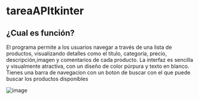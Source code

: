 # tareaAPItkinter


## ¿Cual es función?
El programa permite a los usuarios navegar a través de una lista de productos, visualizando detalles como el título, categoría, precio, descripción,imagen y comentarios de cada producto. 
La interfaz es sencilla y visualmente atractiva, con un diseño de color púrpura y texto en blanco.
Tienes una barra de navegacion con un boton de buscar con el que puede buscar los productos disponibles

![image](https://github.com/user-attachments/assets/b2f02ab5-1568-4a4a-8268-16b537cd7922)
